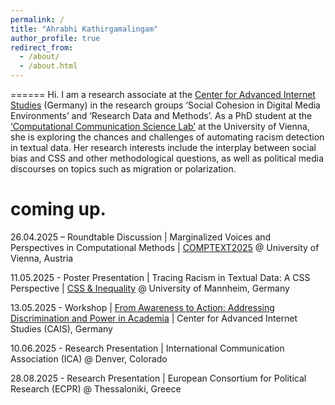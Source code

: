 ```yaml
---
permalink: /
title: "Ahrabhi Kathirgamalingam"
author_profile: true
redirect_from: 
  - /about/
  - /about.html
---
```



======
Hi. I am a research associate at the <a href="https://www.cais-research.de/" target="_blank">Center for Advanced Internet Studies</a> (Germany) in the research groups ‘Social Cohesion in Digital Media Environments’ and ‘Research Data and Methods’. As a PhD student at the <a href="https://compcommlab.univie.ac.at/" target="_blank">‘Computational Communication Science Lab’</a> at the University of Vienna, she is exploring the chances and challenges of automating racism detection in textual data. Her research interests include the interplay between social bias and CSS and other methodological questions, as well as political media discourses on topics such as migration or polarization.


coming up.
======
26.04.2025 – Roundtable Discussion | Marginalized Voices and Perspectives in Computational Methods | <a href="https://www.comptextconference.org/7th-annual-comptext-conference-2025/" target="_blank">COMPTEXT2025</a> @ University of Vienna, Austria

11.05.2025 - Poster Presentation | Tracing Racism in Textual Data: A CSS Perspective | <a href ="https://computational-social-science.org/workshops/2025.html" target="_blank">CSS & Inequality</a> @ University of Mannheim, Germany

13.05.2025 - Workshop | <a href="https://www.cais-research.de/event/module-4-advanced-segment-workshop-from-awareness-to-action-addressing-discrimination-and-power-in-academia/" target="_blank">From Awareness to Action: Addressing Discrimination and Power in Academia</a> | Center for Advanced Internet Studies (CAIS), Germany

10.06.2025 - Research Presentation | International Communication Association (ICA) @ Denver, Colorado

28.08.2025 - Research Presentation | European Consortium for Political Research (ECPR) @ Thessaloniki, Greece
